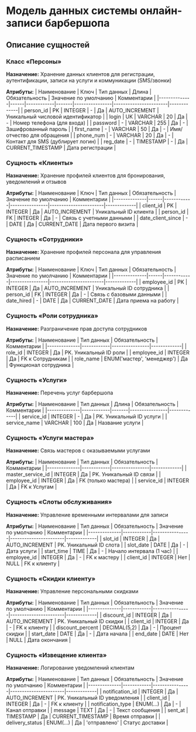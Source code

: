 # Модель данных системы онлайн-записи барбершопа

## Описание сущностей

### Класс «Персоны»
**Назначение:** Хранение данных клиентов для регистрации, аутентификации, записи на услуги и коммуникации (SMS/звонки)

**Атрибуты:**
| Наименование | Ключ | Тип данных | Длина | Обязательность | Значение по умолчанию | Комментарии |
|--------------|------|------------|-------|----------------|-----------------------|-------------|
| person_id | PK | INTEGER | - | Да | AUTO_INCREMENT | Уникальный числовой идентификатор |
| login | UK | VARCHAR | 20 | Да | - | Номер телефона (для входа) |
| password | - | VARCHAR | 255 | Да | - | Зашифрованный пароль |
| first_name | - | VARCHAR | 50 | Да | - | Имя/отчество для обращения |
| phone_num | - | VARCHAR | 20 | Да | - | Контакт для SMS (дублирует логин) |
| reg_date | - | TIMESTAMP | - | Да | CURRENT_TIMESTAMP | Дата регистрации |

### Сущность «Клиенты»
**Назначение:** Хранение профилей клиентов для бронирования, уведомлений и отзывов

**Атрибуты:**
| Наименование | Ключ | Тип данных | Обязательность | Значение по умолчанию | Комментарии |
|--------------|------|------------|----------------|-----------------------|-------------|
| client_id | PK | INTEGER | Да | AUTO_INCREMENT | Уникальный ID клиента |
| person_id | FK | INTEGER | Да | - | Связь с учетными данными |
| date_client_since | - | DATE | Да | CURRENT_DATE | Дата первого визита |

### Сущность «Сотрудники»
**Назначение:** Хранение профилей персонала для управления расписанием

**Атрибуты:**
| Наименование | Ключ | Тип данных | Обязательность | Значение по умолчанию | Комментарии |
|--------------|------|------------|----------------|-----------------------|-------------|
| employee_id | PK | INTEGER | Да | AUTO_INCREMENT | Уникальный ID сотрудника |
| person_id | FK | INTEGER | Да | - | Связь с базовыми данными |
| date_hired | - | DATE | Да | CURRENT_DATE | Дата приема на работу |

### Сущность «Роли сотрудника»
**Назначение:** Разграничение прав доступа сотрудников

**Атрибуты:**
| Наименование | Тип данных | Обязательность | Комментарии |
|--------------|------------|----------------|-------------|
| role_id | INTEGER | Да | PK. Уникальный ID роли |
| employee_id | INTEGER | Да | FK к Сотрудникам |
| role_name | ENUM('мастер', 'менеджер') | Да | Функционал сотрудника |

### Сущность «Услуги»
**Назначение:** Перечень услуг барбершопа

**Атрибуты:**
| Наименование | Тип данных | Длина | Обязательность | Комментарии |
|--------------|------------|-------|----------------|-------------|
| service_id | INTEGER | - | Да | PK. Уникальный ID услуги |
| service_name | VARCHAR | 100 | Да | Название услуги |

### Сущность «Услуги мастера»
**Назначение:** Связь мастеров с оказываемыми услугами

**Атрибуты:**
| Наименование | Тип данных | Обязательность | Комментарии |
|--------------|------------|----------------|-------------|
| master_service_id | INTEGER | Да | PK. Уникальный ID связи |
| employee_id | INTEGER | Да | FK (только мастера) |
| service_id | INTEGER | Да | FK к Услугам |

### Сущность «Слоты обслуживания»
**Назначение:** Управление временными интервалами для записи

**Атрибуты:**
| Наименование | Тип данных | Обязательность | Значение по умолчанию | Комментарии |
|--------------|------------|----------------|-----------------------|-------------|
| slot_id | INTEGER | Да | AUTO_INCREMENT | PK. Уникальный ID слота |
| slot_date | DATE | Да | - | Дата услуги |
| start_time | TIME | Да | - | Начало интервала (1 час) |
| employee_id | INTEGER | Да | - | FK к мастеру |
| client_id | INTEGER | Нет | NULL | FK к клиенту |

### Сущность «Скидки клиенту»
**Назначение:** Управление персональными скидками

**Атрибуты:**
| Наименование | Тип данных | Обязательность | Значение по умолчанию | Комментарии |
|--------------|------------|----------------|-----------------------|-------------|
| discount_id | INTEGER | Да | AUTO_INCREMENT | PK. Уникальный ID скидки |
| client_id | INTEGER | Да | - | FK к клиенту |
| discount_percent | DECIMAL(5,2) | Да | - | Процент скидки |
| start_date | DATE | Да | - | Дата начала |
| end_date | DATE | Нет | NULL | Дата окончания |

### Сущность «Извещение клиента»
**Назначение:** Логирование уведомлений клиентам

**Атрибуты:**
| Наименование | Тип данных | Обязательность | Значение по умолчанию | Комментарии |
|--------------|------------|----------------|-----------------------|-------------|
| notification_id | INTEGER | Да | AUTO_INCREMENT | PK. Уникальный ID уведомления |
| client_id | INTEGER | Да | - | FK к клиенту |
| notification_type | ENUM(...) | Да | - | Канал отправки |
| message | TEXT | Да | - | Текст сообщения |
| sent_at | TIMESTAMP | Да | CURRENT_TIMESTAMP | Время отправки |
| delivery_status | ENUM(...) | Да | 'отправлено' | Статус доставки |

